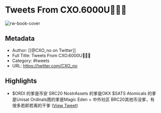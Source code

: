 # Tweets From CXO.6000U🧙🏿‍♂️

![rw-book-cover](https://pbs.twimg.com/profile_images/1714969617259692032/pfuj9r_X.jpg)

## Metadata
- Author: [[@CXO_no on Twitter]]
- Full Title: Tweets From CXO.6000U🧙🏿‍♂️
- Category: #tweets
- URL: https://twitter.com/CXO_no

## Highlights
- $ORDI 的爹是币安
  SRC20 NostrAssets 的爹是OKX 
  $SATS Atomicals 的爹是Unisat 
  Ordinals图的爹是Magic Eden + 中外社区
  BRC20其他币没爹，有很多若即若离的干爹 ([View Tweet](https://twitter.com/CXO_no/status/1733116137603576065))
